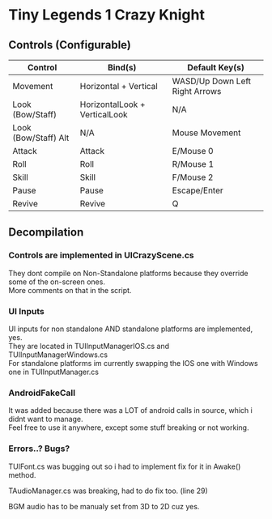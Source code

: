 # Tiny Legends 1 Crazy Knight

## Controls (Configurable)
|Control|Bind(s)|Default Key(s)|
|-------|----|--------------|
|Movement|Horizontal + Vertical|WASD/Up Down Left Right Arrows|
|Look (Bow/Staff)|HorizontalLook + VerticalLook|N/A|
|Look (Bow/Staff) Alt|N/A|Mouse Movement|
|Attack|Attack|E/Mouse 0|
|Roll|Roll|R/Mouse 1|
|Skill|Skill|F/Mouse 2|
|Pause|Pause|Escape/Enter|
|Revive|Revive|Q|

## Decompilation

### Controls are implemented in UICrazyScene.cs  
They dont compile on Non-Standalone platforms because they override some of the on-screen ones.  
More comments on that in the script.  

### UI Inputs  
UI inputs for non standalone AND standalone platforms are implemented, yes.  
They are located in TUIInputManagerIOS.cs and TUIInputManagerWindows.cs  
For standalone platforms im currently swapping the IOS one with Windows one in TUIInputManager.cs

### AndroidFakeCall  
It was added because there was a LOT of android calls in source, which i didnt want to manage.  
Feel free to use it anywhere, except some stuff breaking or not working.

### Errors..? Bugs?
TUIFont.cs was bugging out so i had to implement fix for it in Awake() method.

TAudioManager.cs was breaking, had to do fix too. (line 29)

BGM audio has to be manualy set from 3D to 2D cuz yes.